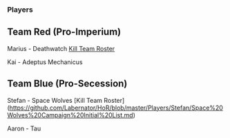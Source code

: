 ### Players

## Team Red (Pro-Imperium)

Marius - Deathwatch
[Kill Team Roster](https://github.com/Labernator/HoR/blob/master/Campaign/The%20Fortalessa%20Intervention%20(Herbst%202019)/Rosters/Deathwatch%20Kill%20Team.md)

Kai - Adeptus Mechanicus

## Team Blue (Pro-Secession)

Stefan - Space Wolves
[Kill Team Roster] (https://github.com/Labernator/HoR/blob/master/Players/Stefan/Space%20Wolves%20Campaign%20Initial%20List.md) 

Aaron - Tau

